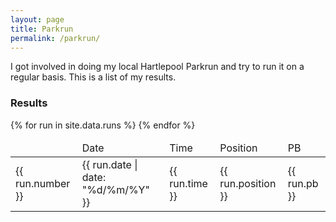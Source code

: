 ```yaml
---
layout: page
title: Parkrun
permalink: /parkrun/
---
```


I got involved in doing my local Hartlepool Parkrun and try to run it on a regular basis. This is a list of my results.

### Results

<table>
    <thead>
        <td></td>
        <td>Date</td>
        <td>Time</td>
        <td>Position</td>
        <td>PB</td>
    </thead>
    <tbody>
        {% for run in site.data.runs %}
        <tr>
            <td>{{ run.number }}</td>
            <td>{{ run.date |  date: "%d/%m/%Y" }}</td>
            <td>{{ run.time }}</td>
            <td>{{ run.position }}</td>
            <td>{{ run.pb }}</td>
        </tr>
        {% endfor %}
    </tbody>
</table>